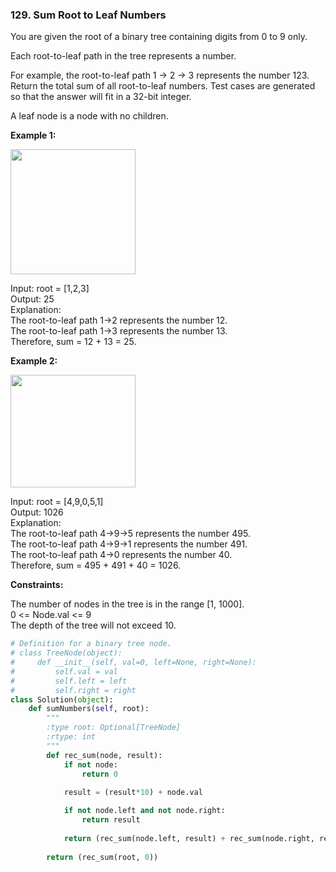 ### 129. Sum Root to Leaf Numbers

You are given the root of a binary tree containing digits from 0 to 9 only.

Each root-to-leaf path in the tree represents a number.

For example, the root-to-leaf path 1 -> 2 -> 3 represents the number 123.
Return the total sum of all root-to-leaf numbers. Test cases are generated so that the answer will fit in a 32-bit integer.

A leaf node is a node with no children.

**Example 1:**

<img src="https://assets.leetcode.com/uploads/2021/02/19/num1tree.jpg" width="200">

Input: root = [1,2,3]  
Output: 25  
Explanation:  
The root-to-leaf path 1->2 represents the number 12.  
The root-to-leaf path 1->3 represents the number 13.  
Therefore, sum = 12 + 13 = 25.

**Example 2:**

<img src="https://assets.leetcode.com/uploads/2021/02/19/num2tree.jpg" width="200" height="180">

Input: root = [4,9,0,5,1]  
Output: 1026  
Explanation:  
The root-to-leaf path 4->9->5 represents the number 495.  
The root-to-leaf path 4->9->1 represents the number 491.  
The root-to-leaf path 4->0 represents the number 40.  
Therefore, sum = 495 + 491 + 40 = 1026.

**Constraints:**

The number of nodes in the tree is in the range [1, 1000].  
0 <= Node.val <= 9  
The depth of the tree will not exceed 10.  

```python
# Definition for a binary tree node.
# class TreeNode(object):
#     def __init__(self, val=0, left=None, right=None):
#         self.val = val
#         self.left = left
#         self.right = right
class Solution(object):
    def sumNumbers(self, root):
        """
        :type root: Optional[TreeNode]
        :rtype: int
        """
        def rec_sum(node, result):
            if not node:
                return 0
            
            result = (result*10) + node.val

            if not node.left and not node.right:
                return result
            
            return (rec_sum(node.left, result) + rec_sum(node.right, result))
        
        return (rec_sum(root, 0))
```
